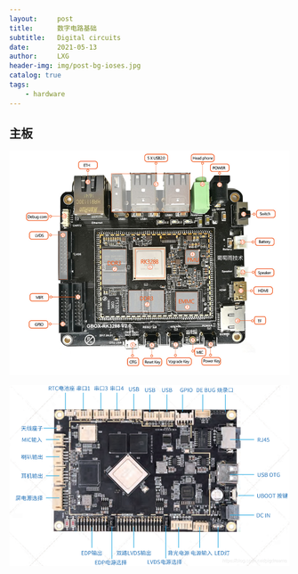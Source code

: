 ```yaml
---
layout:     post
title:      数字电路基础
subtitle:   Digital circuits
date:       2021-05-13
author:     LXG
header-img: img/post-bg-ioses.jpg
catalog: true
tags:
    - hardware
---
```


## 主板

![rk3288](/images/rk3288/rk3288.jpg)

![rk3288_board](/images/rk3288/rk3288_board.png)



